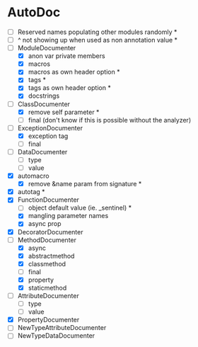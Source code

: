 # AutoDoc
- [ ] Reserved names populating other modules randomly *
- [ ] ^ not showing up when used as non annotation value *
- [ ] ModuleDocumenter
  - [x] anon var private members
  - [x] macros
  - [x] macros as own header option *
  - [x] tags *
  - [x] tags as own header option *
  - [x] docstrings
- [ ] ClassDocumenter
  - [x] remove self parameter *
  - [ ] final (don't know if this is possible without the analyzer)
- [ ] ExceptionDocumenter
  - [x] exception tag
  - [ ] final
- [ ] DataDocumenter
  - [ ] type
  - [ ] value
- [x] automacro
  - [x] remove &name param from signature *
- [x] autotag *
- [x] FunctionDocumenter
  - [ ] object default value (ie. _sentinel) *
  - [x] mangling parameter names
  - [x] async prop
- [x] DecoratorDocumenter
- [ ] MethodDocumenter
  - [x] async
  - [x] abstractmethod
  - [x] classmethod
  - [ ] final
  - [x] property
  - [x] staticmethod
- [ ] AttributeDocumenter
  - [ ] type
  - [ ] value
- [x] PropertyDocumenter
- [ ] NewTypeAttributeDocumenter
- [ ] NewTypeDataDocumenter
